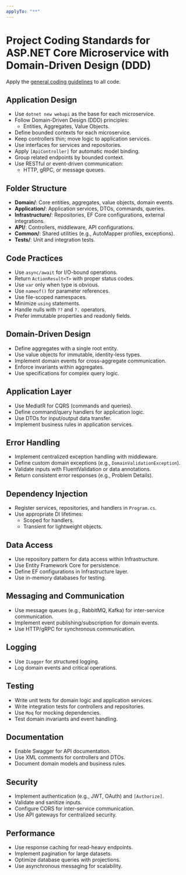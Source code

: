 ```yaml
---
applyTo: "**"
---
```


# Project Coding Standards for ASP.NET Core Microservice with Domain-Driven Design (DDD)

Apply the [general coding guidelines](./csharp.md) to all code.

## Application Design

- Use `dotnet new webapi` as the base for each microservice.
- Follow Domain-Driven Design (DDD) principles:
  - Entities, Aggregates, Value Objects.
- Define bounded contexts for each microservice.
- Keep controllers thin; move logic to application services.
- Use interfaces for services and repositories.
- Apply `[ApiController]` for automatic model binding.
- Group related endpoints by bounded context.
- Use RESTful or event-driven communication:
  - HTTP, gRPC, or message queues.

## Folder Structure

- **Domain/**: Core entities, aggregates, value objects, domain events.
- **Application/**: Application services, DTOs, commands, queries.
- **Infrastructure/**: Repositories, EF Core configurations, external integrations.
- **API/**: Controllers, middleware, API configurations.
- **Common/**: Shared utilities (e.g., AutoMapper profiles, exceptions).
- **Tests/**: Unit and integration tests.

## Code Practices

- Use `async/await` for I/O-bound operations.
- Return `ActionResult<T>` with proper status codes.
- Use `var` only when type is obvious.
- Use `nameof()` for parameter references.
- Use file-scoped namespaces.
- Minimize `using` statements.
- Handle nulls with `??` and `?.` operators.
- Prefer immutable properties and readonly fields.

## Domain-Driven Design

- Define aggregates with a single root entity.
- Use value objects for immutable, identity-less types.
- Implement domain events for cross-aggregate communication.
- Enforce invariants within aggregates.
- Use specifications for complex query logic.

## Application Layer

- Use MediatR for CQRS (commands and queries).
- Define command/query handlers for application logic.
- Use DTOs for input/output data transfer.
- Implement business rules in application services.

## Error Handling

- Implement centralized exception handling with middleware.
- Define custom domain exceptions (e.g., `DomainValidationException`).
- Validate inputs with FluentValidation or data annotations.
- Return consistent error responses (e.g., Problem Details).

## Dependency Injection

- Register services, repositories, and handlers in `Program.cs`.
- Use appropriate DI lifetimes:
  - Scoped for handlers.
  - Transient for lightweight objects.

## Data Access

- Use repository pattern for data access within Infrastructure.
- Use Entity Framework Core for persistence.
- Define EF configurations in Infrastructure layer.
- Use in-memory databases for testing.

## Messaging and Communication

- Use message queues (e.g., RabbitMQ, Kafka) for inter-service communication.
- Implement event publishing/subscription for domain events.
- Use HTTP/gRPC for synchronous communication.

## Logging

- Use `ILogger` for structured logging.
- Log domain events and critical operations.

## Testing

- Write unit tests for domain logic and application services.
- Write integration tests for controllers and repositories.
- Use `Moq` for mocking dependencies.
- Test domain invariants and event handling.

## Documentation

- Enable Swagger for API documentation.
- Use XML comments for controllers and DTOs.
- Document domain models and business rules.

## Security

- Implement authentication (e.g., JWT, OAuth) and `[Authorize]`.
- Validate and sanitize inputs.
- Configure CORS for inter-service communication.
- Use API gateways for centralized security.

## Performance

- Use response caching for read-heavy endpoints.
- Implement pagination for large datasets.
- Optimize database queries with projections.
- Use asynchronous messaging for scalability.
